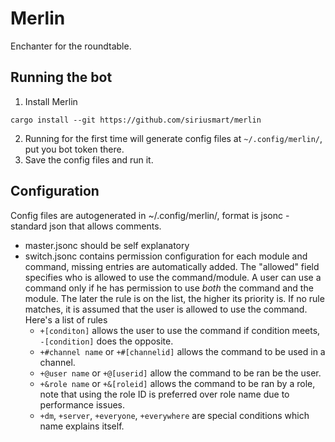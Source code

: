 # Merlin

Enchanter for the roundtable.

## Running the bot

1. Install Merlin
```
cargo install --git https://github.com/siriusmart/merlin
```
2. Running for the first time will generate config files at `~/.config/merlin/`, put you bot token there.
3. Save the config files and run it.

## Configuration

Config files are autogenerated in ~/.config/merlin/, format is jsonc - standard json that allows comments.
- master.jsonc should be self explanatory
- switch.jsonc contains permission configuration for each module and command, missing entries are automatically added. The "allowed" field specifies who is allowed to use the command/module. A user can use a command only if he has permission to use *both* the command and the module. The later the rule is on the list, the higher its priority is. If no rule matches, it is assumed that the user is allowed to use the command. Here's a list of rules
    - `+[conditon]` allows the user to use the command if condition meets, `-[condition]` does the opposite.
    - `+#channel name` or `+#[channelid]` allows the command to be used in a channel.
    - `+@user name` or `+@[userid]` allow the command to be ran be the user.
    - `+&role name` or `+&[roleid]` allows the command to be ran by a role, note that using the role ID is preferred over role name due to performance issues.
    - `+dm`, `+server`, `+everyone`, `+everywhere` are special conditions which name explains itself.
